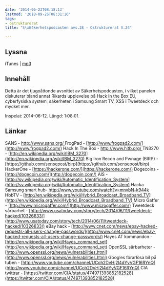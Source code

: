 ```yaml
---
date: '2014-06-23T08:18:13'
lastmod: '2018-09-26T08:31:16'
tags:
- ostrukturerat
title: "S\xE4kerhetspodcasten avs.28 - Ostrukturerat V.24"

---
```

## Lyssna

iTunes \| [mp3](http://traffic.libsyn.com/sakerhetspodcasten/sakpodcasten_v24_2014_-_ostrukt_mixdown_2.mp3)

## Innehåll

Detta är det tjugoåttonde avsnittet av Säkerhetspodcasten, i vilket panelen diskuterar
bland annat Rikards upplevelse på Hack In the Box EU, cyberfysiska system, säkerheten
i Samsung Smart TV, XSS i Tweetdeck och mycket mer.

Inspelat: 2014-06-12. Längd: 1:08:01.

## Länkar


SANS - [http://www.sans.org/ ](http://www.sans.org/) FrogPad - [http://www.frogpad2.com/](http://www.frogpad2.com/)
Hack In The Box - [http://www.hitb.org/ ](http://www.hitb.org/) TN3270 - [http://en.wikipedia.org/wiki/IBM_3270](http://en.wikipedia.org/wiki/IBM_3270)
Big Iron Recon and Pwnage (BIRP) - [https://github.com/sensepost/birp](https://github.com/sensepost/birp)
HackerOne - [https://hackerone.com/](https://hackerone.com/)
Dogecoins - [http://dogecoin.com/](http://dogecoin.com/)
AIS - [http://sv.wikipedia.org/wiki/Automatic_Identification_System](http://sv.wikipedia.org/wiki/Automatic_Identification_System)
Hacka Samsung smart hub- [http://www.youtube.com/watch?v=mnvbN-k944k ](http://www.youtube.com/watch?v=mnvbN-k944k) HbbTV - [http://en.wikipedia.org/wiki/Hybrid_Broadcast_Broadband_TV](http://en.wikipedia.org/wiki/Hybrid_Broadcast_Broadband_TV)
Micro Gaffer - [http://www.microgaffer.com/](http://www.microgaffer.com/)
Tweetdeck sårbarhet - [http://www.usatoday.com/story/tech/2014/06/11/tweetdeck-hacked/10326833/](http://www.usatoday.com/story/tech/2014/06/11/tweetdeck-hacked/10326833/)
eBay hack - [http://www.cnet.com/news/ebay-hacked-requests-all-users-change-passwords/](http://www.cnet.com/news/ebay-hacked-requests-all-users-change-passwords/)
Hayes AT kommandon - [http://en.wikipedia.org/wiki/Hayes_command_set](http://en.wikipedia.org/wiki/Hayes_command_set)
OpenSSL sårbarheter - [http://www.openssl.org/news/vulnerabilities.html](http://www.openssl.org/news/vulnerabilities.html) Googles förarlösa bil på tuben - [http://www.youtube.com/channel/UCoh2DvHj2l4dYyVGF16RYnQ](http://www.youtube.com/channel/UCoh2DvHj2l4dYyVGF16RYnQ)
CIA twittrar - [https://twitter.com/CIA/status/474971393852182528](https://twitter.com/CIA/status/474971393852182528)







